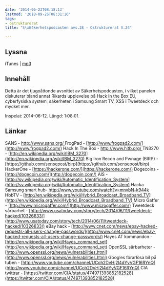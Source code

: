 ```yaml
---
date: '2014-06-23T08:18:13'
lastmod: '2018-09-26T08:31:16'
tags:
- ostrukturerat
title: "S\xE4kerhetspodcasten avs.28 - Ostrukturerat V.24"

---
```

## Lyssna

iTunes \| [mp3](http://traffic.libsyn.com/sakerhetspodcasten/sakpodcasten_v24_2014_-_ostrukt_mixdown_2.mp3)

## Innehåll

Detta är det tjugoåttonde avsnittet av Säkerhetspodcasten, i vilket panelen diskuterar
bland annat Rikards upplevelse på Hack In the Box EU, cyberfysiska system, säkerheten
i Samsung Smart TV, XSS i Tweetdeck och mycket mer.

Inspelat: 2014-06-12. Längd: 1:08:01.

## Länkar


SANS - [http://www.sans.org/ ](http://www.sans.org/) FrogPad - [http://www.frogpad2.com/](http://www.frogpad2.com/)
Hack In The Box - [http://www.hitb.org/ ](http://www.hitb.org/) TN3270 - [http://en.wikipedia.org/wiki/IBM_3270](http://en.wikipedia.org/wiki/IBM_3270)
Big Iron Recon and Pwnage (BIRP) - [https://github.com/sensepost/birp](https://github.com/sensepost/birp)
HackerOne - [https://hackerone.com/](https://hackerone.com/)
Dogecoins - [http://dogecoin.com/](http://dogecoin.com/)
AIS - [http://sv.wikipedia.org/wiki/Automatic_Identification_System](http://sv.wikipedia.org/wiki/Automatic_Identification_System)
Hacka Samsung smart hub- [http://www.youtube.com/watch?v=mnvbN-k944k ](http://www.youtube.com/watch?v=mnvbN-k944k) HbbTV - [http://en.wikipedia.org/wiki/Hybrid_Broadcast_Broadband_TV](http://en.wikipedia.org/wiki/Hybrid_Broadcast_Broadband_TV)
Micro Gaffer - [http://www.microgaffer.com/](http://www.microgaffer.com/)
Tweetdeck sårbarhet - [http://www.usatoday.com/story/tech/2014/06/11/tweetdeck-hacked/10326833/](http://www.usatoday.com/story/tech/2014/06/11/tweetdeck-hacked/10326833/)
eBay hack - [http://www.cnet.com/news/ebay-hacked-requests-all-users-change-passwords/](http://www.cnet.com/news/ebay-hacked-requests-all-users-change-passwords/)
Hayes AT kommandon - [http://en.wikipedia.org/wiki/Hayes_command_set](http://en.wikipedia.org/wiki/Hayes_command_set)
OpenSSL sårbarheter - [http://www.openssl.org/news/vulnerabilities.html](http://www.openssl.org/news/vulnerabilities.html) Googles förarlösa bil på tuben - [http://www.youtube.com/channel/UCoh2DvHj2l4dYyVGF16RYnQ](http://www.youtube.com/channel/UCoh2DvHj2l4dYyVGF16RYnQ)
CIA twittrar - [https://twitter.com/CIA/status/474971393852182528](https://twitter.com/CIA/status/474971393852182528)







